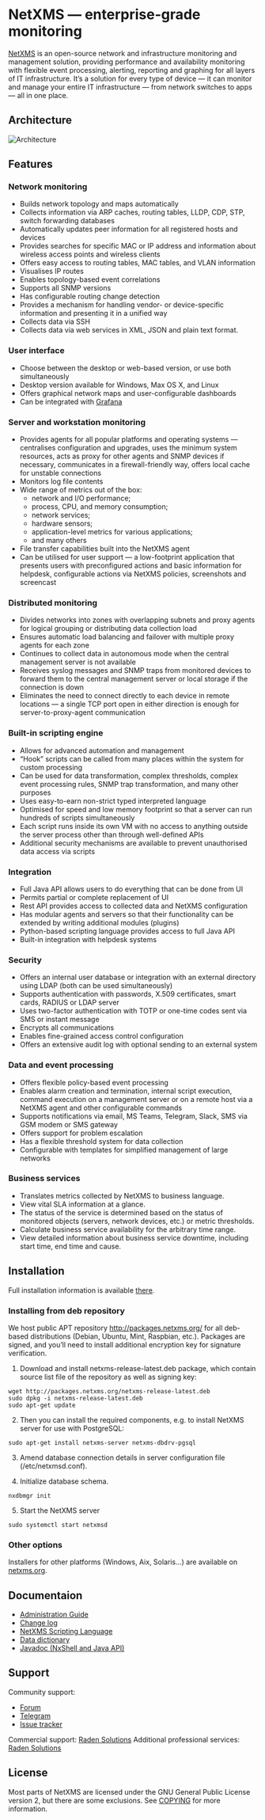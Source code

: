 
# NetXMS — enterprise-grade monitoring

[NetXMS](https://netxms.com/) is an open-source network and infrastructure monitoring and management solution, providing performance and availability monitoring with flexible event processing, alerting, reporting and graphing for all layers of IT infrastructure. It’s a solution for every type of device — it can monitor and manage your entire IT infrastructure — from network switches to apps — all in one place.

## Architecture

![Architecture](doc/Architecture.png)

## Features

### Network monitoring

* Builds network topology and maps automatically
* Collects information via ARP caches, routing tables, LLDP, CDP, STP, switch forwarding databases
* Automatically updates peer information for all registered hosts and devices
* Provides searches for specific MAC or IP address and information about wireless access points and wireless clients
* Offers easy access to routing tables, MAC tables, and VLAN information
* Visualises IP routes
* Enables topology-based event correlations
* Supports all SNMP versions
* Has configurable routing change detection
* Provides a mechanism for handling vendor- or device-specific information and presenting it in a unified way
* Collects data via SSH
* Collects data via web services in XML, JSON and plain text format.

### User interface

* Choose between the desktop or web-based version, or use both simultaneously
* Desktop version available for Windows, Max OS X, and Linux
* Offers graphical network maps and user-configurable dashboards
* Can be integrated with [Grafana](https://grafana.com/)

### Server and workstation monitoring

* Provides agents for all popular platforms and operating systems — centralises configuration and upgrades, uses the minimum system resources, acts as proxy for other agents and SNMP devices if necessary, communicates in a firewall-friendly way, offers local cache for unstable connections
* Monitors log file contents
* Wide range of metrics out of the box: 
   * network and I/O performance; 
   * process, CPU, and memory consumption; 
   * network services; 
   * hardware sensors; 
   * application-level metrics for various applications; 
   * and many others
* File transfer capabilities built into the NetXMS agent
* Can be utilised for user support — a low-footprint application that presents users with preconfigured actions and basic information for helpdesk, configurable actions via NetXMS policies, screenshots and screencast

### Distributed monitoring

* Divides networks into zones with overlapping subnets and proxy agents for logical grouping or distributing data collection load
* Ensures automatic load balancing and failover with multiple proxy agents for each zone
* Continues to collect data in autonomous mode when the central management server is not available
* Receives syslog messages and SNMP traps from monitored devices to forward them to the central management server or local storage if the connection is down
* Eliminates the need to connect directly to each device in remote locations — a single TCP port open in either direction is enough for server-to-proxy-agent communication

### Built-in scripting engine 

* Allows for advanced automation and management
* “Hook” scripts can be called from many places within the system for custom processing
* Can be used for data transformation, complex thresholds, complex event processing rules, SNMP trap transformation, and many other purposes
* Uses easy-to-earn non-strict typed interpreted language
* Optimised for speed and low memory footprint so that a server can run hundreds of scripts simultaneously
* Each script runs inside its own VM with no access to anything outside the server process other than through well-defined APIs
* Additional security mechanisms are available to prevent unauthorised data access via scripts

### Integration

* Full Java API allows users to do everything that can be done from UI
* Permits partial or complete replacement of UI
* Rest API provides access to collected data and NetXMS configuration
* Has modular agents and servers so that their functionality can be extended by writing additional modules (plugins)
* Python-based scripting language provides access to full Java API
* Built-in integration with helpdesk systems

### Security

* Offers an internal user database or integration with an external directory using LDAP (both can be used simultaneously)
* Supports authentication with passwords, X.509 certificates, smart cards, RADIUS or LDAP server
* Uses two-factor authentication with TOTP or one-time codes sent via SMS or instant message
* Encrypts all communications
* Enables fine-grained access control configuration
* Offers an extensive audit log with optional sending to an external system

### Data and event processing

* Offers flexible policy-based event processing
* Enables alarm creation and termination, internal script execution, command execution on a management server or on a remote host via a NetXMS agent and other configurable commands
* Supports notifications via email, MS Teams, Telegram, Slack, SMS via GSM modem or SMS gateway
* Offers support for problem escalation
* Has a flexible threshold system for data collection
* Configurable with templates for simplified management of large networks

### Business services

* Translates metrics collected by NetXMS to business language.
* View vital SLA information at a glance.
* The status of the service is determined based on the status of monitored objects (servers, network devices, etc.) or metric thresholds.
* Calculate business service availability for the arbitrary time range.
* View detailed information about business service downtime, including start time, end time and cause.

## Installation

Full installation information is available [there](https://www.netxms.org/documentation/adminguide/installation.html#).

### Installing from deb repository

We host public APT repository http://packages.netxms.org/ for all deb-based distributions (Debian, Ubuntu, Mint, Raspbian, etc.). Packages are signed, and you’ll need to install additional encryption key for signature verification.

1. Download and install netxms-release-latest.deb package, which contain source list file of the repository as well as signing key:

```
wget http://packages.netxms.org/netxms-release-latest.deb
sudo dpkg -i netxms-release-latest.deb
sudo apt-get update
```

2. Then you can install the required components, e.g. to install NetXMS server for use with PostgreSQL:

```
sudo apt-get install netxms-server netxms-dbdrv-pgsql
```

3. Amend database connection details in server configuration file (/etc/netxmsd.conf).

4. Initialize database schema. 

```
nxdbmgr init
```

5. Start the NetXMS server

```
sudo systemctl start netxmsd
```

### Other options

Installers for other platforms (Windows, Aix, Solaris...) are available on [netxms.org](https://www.netxms.org/download/).


## Documentaion 

* [Administration Guide](https://www.netxms.org/documentation/adminguide/)
* [Change log](https://github.com/netxms/changelog/blob/master/ChangeLog)
* [NetXMS Scripting Language](https://www.netxms.org/documentation/nxsl-latest/)
* [Data dictionary](https://www.netxms.org/documentation/datadictionary-latest/)
* [Javadoc (NxShell and Java API)](https://www.netxms.org/documentation/javadoc/latest/)


## Support

Community support: 

* [Forum](https://www.netxms.org/forum)
* [Telegram](https://telegram.me/netxms)
* [Issue tracker](https://dev.raden.solutions/projects/netxms/)
    
Commercial support: [Raden Solutions](https://www.radensolutions.com/)
Additional professional services: [Raden Solutions](https://www.radensolutions.com/)

## License 

Most parts of NetXMS are licensed under the GNU General Public License version 2, but there are some exclusions. See [COPYING](COPYING) for more information.

